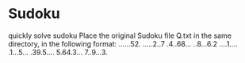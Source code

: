 # Sudoku
quickly solve sudoku
Place the original Sudoku file Q.txt in the same directory, in the following format: 
......52.
.....2..7
.4..68...
..8...6.2
....1....
.1...5...
.39.5....
5.64.3...
7..9...3.
